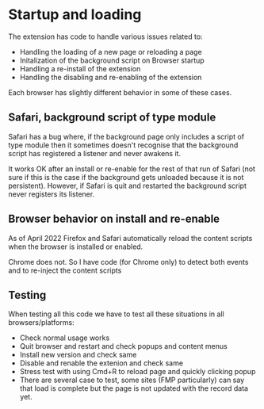# Startup and loading

The extension has code to handle various issues related to:

- Handling the loading of a new page or reloading a page
- Initalization of the background script on Browser startup
- Handling a re-install of the extension
- Handling the disabling and re-enabling of the extension

Each browser has slightly different behavior in some of these cases.

## Safari, background script of type module

Safari has a bug where, if the background page only includes a script of type module then it sometimes doesn't recognise that the background script has registered a listener and never awakens it.

It works OK after an install or re-enable for the rest of that run of Safari (not sure if this is the case if the background gets unloaded because it is not persistent). However, if Safari is quit and restarted the background script never registers its listener.

## Browser behavior on install and re-enable

As of April 2022 Firefox and Safari automatically reload the content scripts when the browser is installed or enabled.

Chrome does not. So I have code (for Chrome only) to detect both events and to re-inject the content scripts

## Testing

When testing all this code we have to test all these situations in all browsers/platforms:

- Check normal usage works
- Quit browser and restart and check popups and content menus
- Install new version and check same
- Disable and renable the extenion and check same
- Stress test with using Cmd+R to reload page and quickly clicking popup
- There are several case to test, some sites (FMP particularly) can say that load is complete but the page is not updated with the record data yet.
